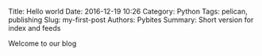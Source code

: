 Title: Hello world
Date: 2016-12-19 10:26
Category: Python
Tags: pelican, publishing
Slug: my-first-post
Authors: Pybites
Summary: Short version for index and feeds

Welcome to our blog
